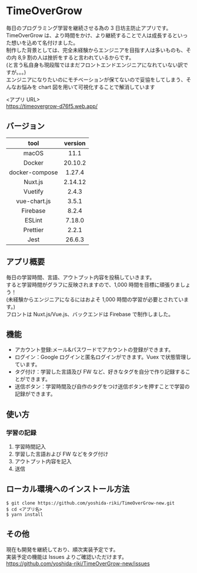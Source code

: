 # TimeOverGrow

毎日のプログラミング学習を継続させる為の 3 日坊主防止アプリです。<br>
TimeOverGrow は、より時間をかけ、より継続することで人は成長するといった想いを込めて名付けました。<br>
制作した背景としては、完全未経験からエンジニアを目指す人は多いものも、その内 8,9 割の人は挫折をすると言われているからです。<br>
(と言う私自身も現段階ではまだフロントエンドエンジニアになれていない訳ですが。。。)<br>
エンジニアになりたいのにモチベーションが保てないので妥協をしてしまう、そんなお悩みを chart 図を用いて可視化することで解消しています<br>

<アプリ URL><br>
https://timeovergrow-d76f5.web.app/

## バージョン

|  tool  |  version  |
|  :---:  |  :---:  |
|  macOS  |  11.1  |
|  Docker  |  20.10.2  |
|  docker-compose  |  1.27.4  |
|  Nuxt.js  |   2.14.12  |
|  Vuetify  |   2.4.3  |
|  vue-chart.js  |   3.5.1  |
|  Firebase  |   8.2.4  |
|  ESLint  |   7.18.0  |
|  Prettier  |   2.2.1  |
|  Jest  |   26.6.3  |

## アプリ概要

毎日の学習時間、言語、アウトプット内容を投稿していきます。<br>
すると学習時間がグラフに反映されますので、1,000 時間を目標に頑張りましょう！<br>
(未経験からエンジニアになるにはおよそ 1,000 時間の学習が必要とされています。)<br>
フロントは Nuxt.js/Vue.js、バックエンドは Firebase で制作しました。

## 機能

- アカウント登録:メール&パスワードでアカウントの登録ができます。
- ログイン：Google ログインと匿名ログインができます。Vuex で状態管理しています。
- タグ付け：学習した言語及び FW など、好きなタグを自分で作り記録することができます。
- 送信ボタン：学習時間及び自作のタグをつけ送信ボタンを押すことで学習の記録ができます。

## 使い方

### 学習の記録

1. 学習時間記入
2. 学習した言語および FW などをタグ付け
3. アウトプット内容を記入
4. 送信

## ローカル環境へのインストール方法

```
$ git clone https://github.com/yoshida-riki/TimeOverGrow-new.git
$ cd <アプリ名>
$ yarn install
```

## その他

現在も開発を継続しており、順次実装予定です。  
実装予定の機能は Issues よりご確認いただけます。  
https://github.com/yoshida-riki/TimeOverGrow-new/issues
